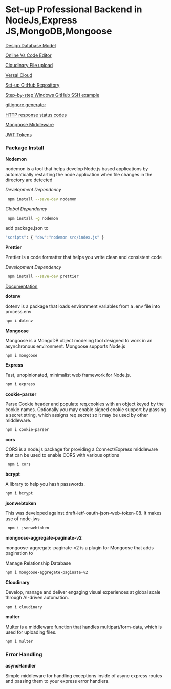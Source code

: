 <h1>Set-up Professional Backend in NodeJs,Express JS,MongoDB,Mongoose</h1>

[Design Database Model](https://www.eraser.io/)

[Online Vs Code Editor](https://stackblitz.com/)

[Cloudinary File upload](https://cloudinary.com/)

[Versal Cloud](https://vercel.com/)

[Set-up GitHub Repository ](https://github.com/) 

[Step-by-step Windows GitHub SSH example](https://www.theserverside.com/blog/Coffee-Talk-Java-News-Stories-and-Opinions/GitHub-SSH-Windows-Example)

[gitignore generator](https://mrkandreev.name/snippets/gitignore-generator/#Node)

[HTTP response status codes](https://developer.mozilla.org/en-US/docs/Web/HTTP/Status)

[Mongoose Middleware](https://mongoosejs.com/docs/middleware.html)

[JWT Tokens](https://github.com/auth0/node-jsonwebtoken#readme)

<h3>Package Install</h3>
<b>Nodemon</b>
<p>nodemon is a tool that helps develop Node.js based applications by automatically restarting the node application when file changes in the directory are detected</p>
<i>Development Dependency</i>

```bash
 npm install --save-dev nodemon 
```

<i>Global Dependency</i>

```bash
 npm install -g nodemon
 ```

add package.json to 

```bash
"scripts": { "dev":"nodemon src/index.js" }
```

<b>Prettier</b>
<p>Prettier is a code formatter that helps you write clean and consistent code</p>


<i>Development Dependency</i>

```bash
 npm install --save-dev prettier
 ```

[Documentation](https://prettier.io/docs/en/)

<b>dotenv</b>
<p>dotenv is a package that loads environment variables from a .env file into process.env</p>

```bash
npm i dotenv
```

<b>Mongoose</b>
<p>Mongoose is a MongoDB object modeling tool designed to work in an asynchronous environment. Mongoose supports Node.js </p>

```bash
npm i mongoose
``` 

<b>Express</b>
<p>Fast, unopinionated, minimalist web framework for Node.js.</p>

```bash
npm i express
``` 

 <b>cookie-parser</b>

 <p>Parse Cookie header and populate req.cookies with an object keyed by the cookie names. Optionally you may enable signed cookie support by passing a secret string, which assigns req.secret so it may be used by other middleware.</p>

```bash
npm i cookie-parser
```

 <b>cors</b>

 <p>CORS is a node.js package for providing a Connect/Express middleware that can be used to enable CORS with various options
 </p>

```bash
 npm i cors 
 ```

<b>bcrypt</b>

<p>A library to help you hash passwords.</p>

```bash
npm i bcrypt
```

<b>jsonwebtoken</b>

<p>This was developed against draft-ietf-oauth-json-web-token-08. It makes use of node-jws</p>

```bash
 npm i jsonwebtoken 
```

 <b>mongoose-aggregate-paginate-v2</b>

 <p>mongoose-aggregate-paginate-v2 is a plugin for Mongoose that adds pagination to</p>

 <p>Manage Relationship Database</p>

```bash
npm i mongoose-aggregate-paginate-v2
```

 <b>Cloudinary</b>
 <p>Develop, manage and deliver engaging visual experiences at global scale through AI-driven automation.</p>

```bash
npm i cloudinary
```

 <b>multer</b>

 <p>
 Multer is a middleware function that handles multipart/form-data, which is used for uploading files. </p>

```bash
npm i multer
```

 <h3>Error Handling</h3>

<b>asyncHandler</b>
<p>Simple middleware for handling exceptions inside of async express routes and passing them to your express error handlers.
</p>